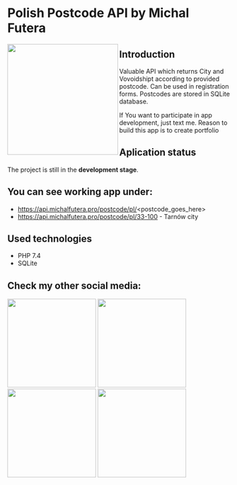 # Polish Postcode API by Michal Futera

<a href="https://linktr.ee/mjfutera" target="_blank">
<img align="left" width="250" height="250" src="https://user-images.githubusercontent.com/100314711/210870659-30dd962a-ffca-43ea-bb64-4db351eac2e0.png">
</a>


## Introduction
Valuable API which returns City and Vovoidshipt according to provided postcode. Can be used in registration forms. Postcodes are stored in SQLite database.

If You want to participate in app development, just text me. Reason to build this app is to create portfolio

## Aplication status
The project is still in the **development stage**.

## You can see working app under:
* https://api.michalfutera.pro/postcode/pl/<postcode_goes_here>
* https://api.michalfutera.pro/postcode/pl/33-100 - Tarnów city

## Used technologies
* PHP 7.4
* SQLite

## Check my other social media:
<a href="https://twitter.com/mjfutera" target="_blank"><img src="https://user-images.githubusercontent.com/100314711/216403440-e92aff25-3452-4948-8805-f7ad944983fe.png" border="0" width="200"></a>
<a href="https://www.linkedin.com/in/michalfutera/" target="_blank"><img src="https://user-images.githubusercontent.com/100314711/216405566-d8a0eb5d-1424-4e84-b931-35217ada1083.png" border="0" width="200"></a>
<a href="https://www.buymeacoffee.com/mjfutera" target="_blank"><img src="https://user-images.githubusercontent.com/100314711/216403435-a0d3d0d3-e991-4612-b0d2-40408ae8d4d0.png" border="0" width="200"></a>
<a href="https://linktr.ee/mjfutera" target="_blank"><img src="https://user-images.githubusercontent.com/100314711/216403438-94aeff33-6ed6-41ef-9972-92ea878e76e4.png" border="0" width="200"></a>
